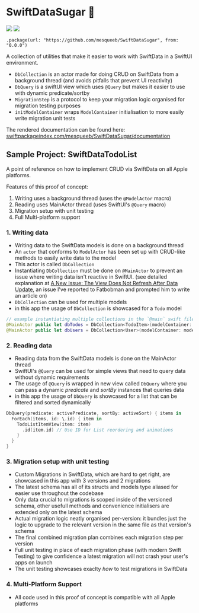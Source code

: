 # SwiftDataSugar 🌯

[![](https://img.shields.io/endpoint?url=https%3A%2F%2Fswiftpackageindex.com%2Fapi%2Fpackages%2Fmesqueeb%2FSwiftDataSugar%2Fbadge%3Ftype%3Dswift-versions)](https://swiftpackageindex.com/mesqueeb/SwiftDataSugar)
[![](https://img.shields.io/endpoint?url=https%3A%2F%2Fswiftpackageindex.com%2Fapi%2Fpackages%2Fmesqueeb%2FSwiftDataSugar%2Fbadge%3Ftype%3Dplatforms)](https://swiftpackageindex.com/mesqueeb/SwiftDataSugar)

```
.package(url: "https://github.com/mesqueeb/SwiftDataSugar", from: "0.0.0")
```

A collection of utilities that make it easier to work with SwiftData in a SwiftUI environment.

- `DbCollection` is an actor made for doing CRUD on SwiftData from a background thread (and avoids pitfalls that prevent UI reactivity)
- `DbQuery` is a swiftUI view which uses `@Query` but makes it easier to use with dynamic predicate/sortby
- `MigrationStep` is a protocol to keep your migration logic organised for migration testing purposes
- `initModelContainer` wraps `ModelContainer` initialisation to more easily write migration unit tests

The rendered documentation can be found here: [swiftpackageindex.com/mesqueeb/SwiftDataSugar/documentation](https://swiftpackageindex.com/mesqueeb/SwiftDataSugar/documentation)

## Sample Project: SwiftDataTodoList

A point of reference on how to implement CRUD via SwiftData on all Apple platforms.

Features of this proof of concept:

1. Writing uses a background thread (uses the `@ModelActor` macro)
2. Reading uses MainActor thread (uses SwiftUI's `@Query` macro)
3. Migration setup with unit testing
4. Full Multi-platform support

### 1. Writing data

- Writing data to the SwiftData models is done on a background thread
- An `actor` that conforms to `ModelActor` has been set up with CRUD-like methods to easily write data to the model
- This actor is called `DbCollection`
- Instantiating `DbCollection` must be done on `@MainActor` to prevent an issue where writing data isn't reactive in SwiftUI. (see detailed explanation at [A New Issue: The View Does Not Refresh After Data Update](https://fatbobman.com/en/posts/practical-swiftdata-building-swiftui-applications-with-modern-approaches/#a-new-issue-the-view-does-not-refresh-after-data-update), an issue I've reported to Fatbobman and prompted him to write an article on)
- `DbCollection` can be used for multiple models
- in this app the usage of `DbCollection` is showcased for a `Todo` model

```swift
// example instantiating multiple collections in the `@main` swift file
@MainActor public let dbTodos = DbCollection<TodoItem>(modelContainer: modelContainer)
@MainActor public let dbUsers = DbCollection<User>(modelContainer: modelContainer)
```

### 2. Reading data

- Reading data from the SwiftData models is done on the MainActor thread
- SwiftUI's `@Query` can be used for simple views that need to query data without dynamic requirements
- The usage of `@Query` is wrapped in new view called `DbQuery` where you can pass a dynamic _predicate_ and _sortBy_ instances that queries data
- in this app the usage of `DbQuery` is showcased for a list that can be filtered and sorted dynamically

```swift
DbQuery(predicate: activePredicate, sortBy: activeSort) { items in
  ForEach(items, id: \.id) { item in
    TodoListItemView(item: item)
      .id(item.id) // Use ID for List reordering and animations
    }
  }
}
```

### 3. Migration setup with unit testing

- Custom Migrations in SwiftData, which are hard to get right, are showcased in this app with 3 versions and 2 migrations
- The latest schema has all of its structs and models type aliased for easier use throughout the codebase
- Only data crucial to migrations is scoped inside of the versioned schema, other usefull methods and convenience initialisers are extended only on the latest schema
- Actual migration logic neatly organised per-version: it bundles just the logic to upgrade to the relevant version in the same file as that version's schema
- The final combined migration plan combines each migration step per version
- Full unit testing in place of each migration phase (with modern Swift Testing) to give confidence a latest migration will not crash your user's apps on launch
- The unit testing showcases exaclty _how_ to test migrations in SwiftData

### 4. Multi-Platform Support

- All code used in this proof of concept is compatible with all Apple platforms
